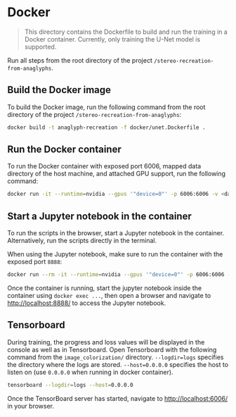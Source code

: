 # Docker

> This directory contains the Dockerfile to build and run the training in a Docker container.
> Currently, only training the U-Net model is supported.

Run all steps from the root directory of the project
`/stereo-recreation-from-anaglyphs`.

## Build the Docker image

To build the Docker image, run the following command from the root directory of the project `/stereo-recreation-from-anaglyphs`:

```bash
docker build -t anaglyph-recreation -f docker/unet.Dockerfile .
```

## Run the Docker container

To run the Docker container with exposed port 6006, mapped data directory of the host machine, and attached GPU support, run the following command:

```bash
docker run -it --runtime=nvidia --gpus '"device=0"' -p 6006:6006 -v <data-dir of the hostmachine>:/data/ --name anaglyph-recreation-container --shm-size=3gb anaglyph-recreation
```

## Start a Jupyter notebook in the container

To run the scripts in the browser, start a Jupyter notebook in the container. Alternatively, run the scripts directly in the terminal.

When using the Jupyter notebook, make sure to run the container with the exposed port `8888`:

```bash
docker run --rm -it --runtime=nvidia --gpus '"device=0"' -p 6006:6006 -p 8888:8888 -v <data-dir of the hostmachine>:/data/ --name anaglyph-recreation-container --shm-size=3gb anaglyph-recreation
```

Once the container is running, start the jupyter notebook inside the container using `docker exec ...`, then open a browser and navigate to [http://localhost:8888/](http://localhost:8888/) to access the Jupyter notebook.

## Tensorboard

During training, the progress and loss values will be displayed in the console as well as in Tensorboard.
Open Tensorboard with the following command from the `image_colorization/` directory.
`--logdir=logs` specifies the directory where the logs are stored.
`--host=0.0.0.0` specifies the host to listen on (use `0.0.0.0` when running in docker container).

```bash
tensorboard --logdir=logs --host=0.0.0.0
```

Once the TensorBoard server has started, navigate to [http://localhost:6006/](http://localhost:6006/) in your browser.